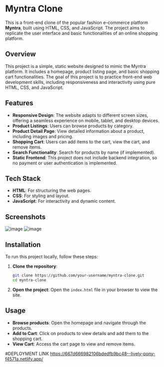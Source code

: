 

# Myntra Clone

This is a front-end clone of the popular fashion e-commerce platform **Myntra**, built using HTML, CSS, and JavaScript. The project aims to replicate the user interface and basic functionalities of an online shopping platform.

## Overview
This project is a simple, static website designed to mimic the Myntra platform. It includes a homepage, product listing page, and basic shopping cart functionalities. The goal of this project is to practice front-end web development skills, including responsiveness and interactivity using pure HTML, CSS, and JavaScript.

## Features
- **Responsive Design**: The website adapts to different screen sizes, offering a seamless experience on mobile, tablet, and desktop devices.
- **Product Listings**: Users can browse products by category.
- **Product Detail Page**: View detailed information about a product, including images and pricing.
- **Shopping Cart**: Users can add items to the cart, view the cart, and remove items.
- **Search Functionality**: Search for products by name (if implemented).
- **Static Frontend**: This project does not include backend integration, so no payment or user authentication is implemented.

## Tech Stack
- **HTML**: For structuring the web pages.
- **CSS**: For styling and layout.
- **JavaScript**: For interactivity and dynamic content.

## Screenshots
![image](https://github.com/user-attachments/assets/f5c33f82-c721-44be-98ff-c7c03b5c4b99)
![image](https://github.com/user-attachments/assets/f128108d-1c4f-47a7-91c4-9d6dc290b01a)


## Installation

To run this project locally, follow these steps:

1. **Clone the repository**:
    ```bash
    git clone https://github.com/your-username/myntra-clone.git
    cd myntra-clone
    ```

2. **Open the project**:
    Open the `index.html` file in your browser to view the site.

## Usage

- **Browse products**: Open the homepage and navigate through the products.
- **Add to Cart**: Click on products to view details and add them to the shopping cart.
- **View Cart**: Access the cart page to view and remove items.

#DEPLOYMENT LINK
https://667d666982106bdedfb9bc48--lively-pony-f4571a.netlify.app/
